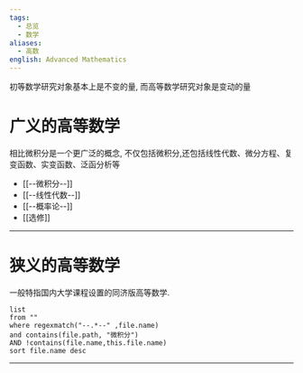 ```yaml
---
tags:
  - 总览
  - 数学
aliases:
  - 高数
english: Advanced Mathematics
---
```

初等数学研究对象基本上是不变的量, 而高等数学研究对象是变动的量

# 广义的高等数学
相比微积分是一个更广泛的概念, 不仅包括微积分,还包括线性代数、微分方程、复变函数、实变函数、泛函分析等
- [[--微积分--]]
- [[--线性代数--]]
- [[--概率论--]]
- [[选修]]
---
# 狭义的高等数学
一般特指国内大学课程设置的同济版高等数学.
```dataview
list 
from ""
where regexmatch("--.*--" ,file.name)
and contains(file.path, "微积分")
AND !contains(file.name,this.file.name)
sort file.name desc
```
---
